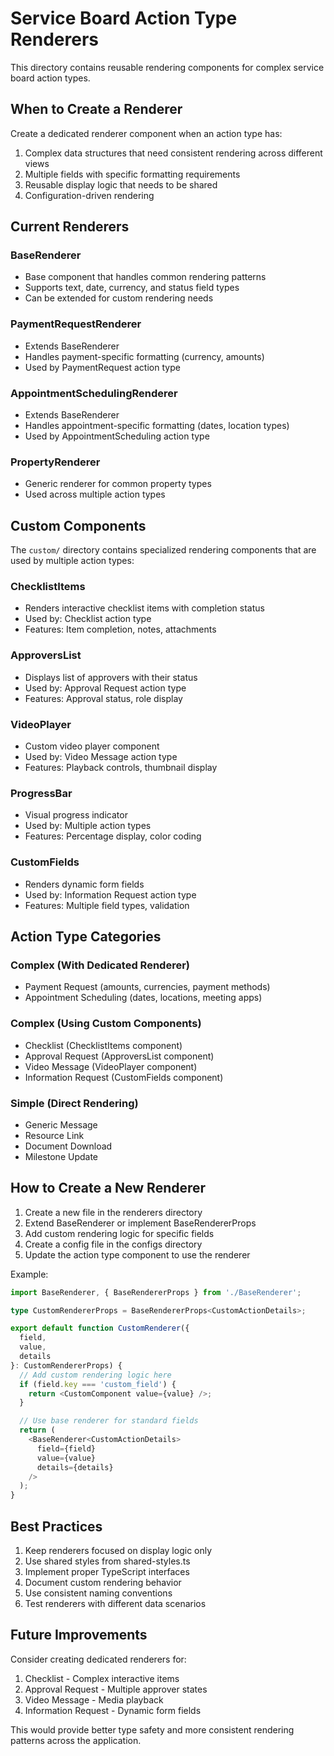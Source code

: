 # Service Board Action Type Renderers

This directory contains reusable rendering components for complex service board action types.

## When to Create a Renderer

Create a dedicated renderer component when an action type has:

1. Complex data structures that need consistent rendering across different views
2. Multiple fields with specific formatting requirements
3. Reusable display logic that needs to be shared
4. Configuration-driven rendering

## Current Renderers

### BaseRenderer
- Base component that handles common rendering patterns
- Supports text, date, currency, and status field types
- Can be extended for custom rendering needs

### PaymentRequestRenderer
- Extends BaseRenderer
- Handles payment-specific formatting (currency, amounts)
- Used by PaymentRequest action type

### AppointmentSchedulingRenderer
- Extends BaseRenderer
- Handles appointment-specific formatting (dates, location types)
- Used by AppointmentScheduling action type

### PropertyRenderer
- Generic renderer for common property types
- Used across multiple action types

## Custom Components

The `custom/` directory contains specialized rendering components that are used by multiple action types:

### ChecklistItems
- Renders interactive checklist items with completion status
- Used by: Checklist action type
- Features: Item completion, notes, attachments

### ApproversList
- Displays list of approvers with their status
- Used by: Approval Request action type
- Features: Approval status, role display

### VideoPlayer
- Custom video player component
- Used by: Video Message action type
- Features: Playback controls, thumbnail display

### ProgressBar
- Visual progress indicator
- Used by: Multiple action types
- Features: Percentage display, color coding

### CustomFields
- Renders dynamic form fields
- Used by: Information Request action type
- Features: Multiple field types, validation

## Action Type Categories

### Complex (With Dedicated Renderer)
- Payment Request (amounts, currencies, payment methods)
- Appointment Scheduling (dates, locations, meeting apps)

### Complex (Using Custom Components)
- Checklist (ChecklistItems component)
- Approval Request (ApproversList component)
- Video Message (VideoPlayer component)
- Information Request (CustomFields component)

### Simple (Direct Rendering)
- Generic Message
- Resource Link
- Document Download
- Milestone Update

## How to Create a New Renderer

1. Create a new file in the renderers directory
2. Extend BaseRenderer or implement BaseRendererProps
3. Add custom rendering logic for specific fields
4. Create a config file in the configs directory
5. Update the action type component to use the renderer

Example:
```typescript
import BaseRenderer, { BaseRendererProps } from './BaseRenderer';

type CustomRendererProps = BaseRendererProps<CustomActionDetails>;

export default function CustomRenderer({ 
  field, 
  value, 
  details 
}: CustomRendererProps) {
  // Add custom rendering logic here
  if (field.key === 'custom_field') {
    return <CustomComponent value={value} />;
  }

  // Use base renderer for standard fields
  return (
    <BaseRenderer<CustomActionDetails>
      field={field}
      value={value}
      details={details}
    />
  );
}
```

## Best Practices

1. Keep renderers focused on display logic only
2. Use shared styles from shared-styles.ts
3. Implement proper TypeScript interfaces
4. Document custom rendering behavior
5. Use consistent naming conventions
6. Test renderers with different data scenarios

## Future Improvements

Consider creating dedicated renderers for:
1. Checklist - Complex interactive items
2. Approval Request - Multiple approver states
3. Video Message - Media playback
4. Information Request - Dynamic form fields

This would provide better type safety and more consistent rendering patterns across the application. 